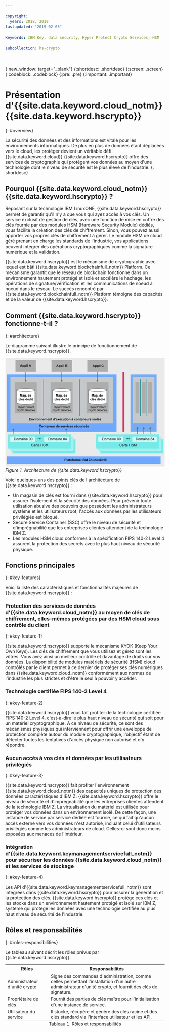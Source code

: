 ```yaml
---

copyright:
  years: 2018, 2019
lastupdated: "2019-02-05"

Keywords: IBM Key, data security, Hyper Protect Crypto Services, HSM

subcollection: hs-crypto

---
```


{:new_window: target="_blank"}
{:shortdesc: .shortdesc}
{:screen: .screen}
{:codeblock: .codeblock}
{:pre: .pre}
{:important: .important}

# Présentation d'{{site.data.keyword.cloud_notm}} {{site.data.keyword.hscrypto}}
{: #overview}

La sécurité des données et des informations est vitale pour les environnements informatiques. De plus en plus de données étant déplacées vers le cloud, les protéger devient un véritable défi.  {{site.data.keyword.cloud}} {{site.data.keyword.hscrypto}} offre des services de cryptographie qui protègent vos données au moyen d'une technologie dont le niveau de sécurité est le plus élevé de l'industrie.
{: shortdesc}

## Pourquoi {{site.data.keyword.cloud_notm}} {{site.data.keyword.hscrypto}} ?

Reposant sur la technologie IBM LinuxONE, {{site.data.keyword.hscrypto}} permet de garantir qu'il n'y a que vous qui ayez accès à vos clés. Un service exclusif de gestion de clés, avec une fonction de mise en coffre des clés fournie par des modules HSM (Hardware Security Module) dédiés, vous facilite la création des clés de chiffrement. Sinon, vous pouvez aussi apporter vos propres clés de chiffrement à gérer. Le module HSM de cloud géré prenant en charge les standards de l'industrie, <!-- such as PKCS #11,--> vos applications peuvent intégrer des opérations cryptographiques comme la signature numérique et la validation.

<!-- via PKCS#11 application programming interfaces (APIs). You can access {{site.data.keyword.hscrypto}} with several popular programming languages such as Java, JavaScript, and Swift. -->

{{site.data.keyword.hscrypto}} est le mécanisme de cryptographie avec lequel est bâti {{site.data.keyword.blockchainfull_notm}} Platform. Ce mécanisme garantit que le réseau de blockchain fonctionne dans un environnement hautement protégé et isolé et accélère le hachage, les opérations de signature/vérification et les communications de noeud à noeud dans le réseau. Le succès rencontré par {{site.data.keyword.blockchainfull_notm}} Platform témoigne des capacités et de la valeur de {{site.data.keyword.hscrypto}}.

## Comment {{site.data.keyword.hscrypto}} fonctionne-t-il ?
{: #architecture}

Le diagramme suivant illustre le principe de fonctionnement de {{site.data.keyword.hscrypto}}.

![{{site.data.keyword.hscrypto}} architecture](image/architecture.png "{{site.data.keyword.hscrypto}} architecture")
*Figure 1. Architecture de {{site.data.keyword.hscrypto}}*  

Voici quelques-uns des points clés de l'architecture de {{site.data.keyword.hscrypto}} :

<!-- * Applications connect to {{site.data.keyword.hscrypto}} through PKCS#11 APIs. -->

- Un magasin de clés est fourni dans {{site.data.keyword.hscrypto}} pour assurer l'isolement et la sécurité des données. Pour prévenir toute utilisation abusive des pouvoirs que possèdent les administrateurs système et les utilisateurs root, l'accès aux données par les utilisateurs privilégiés est bloqué.  
- Secure Service Container (SSC) offre le niveau de sécurité et d'imprégnabilité que les entreprises clientes attendent de la technologie IBM Z.  
- Les modules HSM cloud conformes à la spécification FIPS 140-2 Level 4 assurent la protection des secrets avec le plus haut niveau de sécurité physique.  

## Fonctions principales
{: #key-features}

Voici la liste des caractéristiques et fonctionnalités majeures de {{site.data.keyword.hscrypto}} :

### Protection des services de données d'{{site.data.keyword.cloud_notm}} au moyen de clés de chiffrement, elles-mêmes protégées par des HSM cloud sous contrôle du client
{: #key-feature-1}

{{site.data.keyword.hscrypto}} supporte le mécanisme KYOK (Keep Your Own Keys). Les clés de chiffrement que vous utilisez et gérez sont les vôtres. Vous avez ainsi un meilleur contrôle et davantage de droits sur vos données. La disponibilité de modules matériels de sécurité (HSM) cloud contrôlés par le client permet à ce dernier de protéger ses clés numériques dans {{site.data.keyword.cloud_notm}} conformément aux normes de l'industrie les plus strictes et d'être le seul à pouvoir y accéder.<!-- The HSM provides PKCS#11 APIs, which makes {{site.data.keyword.hscrypto}} accessible by several popular programming languages such as Java, JavaScript, and Swift.-->

### Technologie certifiée FIPS 140-2 Level 4
{: #key-feature-2}

{{site.data.keyword.hscrypto}} vous fait profiter de la technologie certifiée FIPS 140-2 Level 4, c'est-à-dire le plus haut niveau de sécurité qui soit pour un matériel cryptographique. <!-- Industries, such as financial sector services, require this level of security to protect their data.--> A ce niveau de sécurité, ce sont des mécanismes physiques qui interviennent pour offrir une enveloppe de protection complète autour du module cryptographique, l'objectif étant de détecter toutes les tentatives d'accès physique non autorisé et d'y répondre.

### Aucun accès à vos clés et données par les utilisateurs privilégiés
{: #key-feature-3}

{{site.data.keyword.hscrypto}} fait profiter l'environnement {{site.data.keyword.cloud_notm}} des capacités uniques de protection des données caractéristiques d'IBM Z. {{site.data.keyword.hscrypto}} offre le niveau de sécurité et d'imprégnabilité que les entreprises clientes attendent de la technologie IBM Z. La virtualisation du matériel est utilisée pour protéger vos données dans un environnement isolé. De cette façon, une instance de service par service dédiée est fournie, ce qui fait qu'aucun accès externe vers vos données n'est autorisé, incluant celui d'utilisateurs privilégiés comme les administrateurs de cloud. Celles-ci sont donc moins exposées aux menaces de l'intérieur.

### Intégration d'{{site.data.keyword.keymanagementservicefull_notm}} pour sécuriser les données {{site.data.keyword.cloud_notm}} et les services de stockage
{: #key-feature-4}

Les API d'{{site.data.keyword.keymanagementservicefull_notm}} sont intégrées dans {{site.data.keyword.hscrypto}} pour assurer la génération et la protection des clés. {{site.data.keyword.hscrypto}} protège ces clés et les stocke dans un environnement hautement protégé et isolé sur IBM Z, système qui protège les données avec une technologie certifiée au plus haut niveau de sécurité de l'industrie.

<!-- {{site.data.keyword.hscrypto}} also leverages the **IBM Advanced Crypto Service Provider (ACSP)** solution that enables remote access to the IBM’s cryptographic coprocessors. ACSP allows for utilization of strong hardware-based cryptography as a service in distributed environments where data security cannot be guaranteed. {{site.data.keyword.hscrypto}} utilizes ACSP as a *network hardware security module (NetHSM)* that provides access to HSM via PKCS#11 standard APIs.-->

<!-- With {{site.data.keyword.hscrypto}}, your **SSL keys are offloaded** to a {{site.data.keyword.hscrypto}} to ensure security and protection of those sensitive keys.  Besides, the certificate lifecycle management gets common approach to manage certificates and offers the visibility to certificate expiration.-->

## Rôles et responsabilités
{: #roles-responsibilities}

Le tableau suivant décrit les rôles prévus par {{site.data.keyword.hscrypto}}.

<table>
  <tr>
    <th>Rôles</th>
    <th>Responsabilités</th>
  </tr>
  <tr>
    <td>Administrateur d'unité crypto</td>
    <td>
      Signe des commandes d'administration, comme celles permettant l'installation d'un autre administrateur d'unité crypto, et fournit des clés de signature.
    </td>
  </tr>
  <tr>
    <td>Propriétaire de clés</td>
    <td>Fournit des parties de clés maître pour l'initialisation d'une instance de service.</td>
  </tr>
  <tr>
    <td>Utilisateur du service</td>
    <td>Il stocke, récupère et génère des clés racine et des clés standard via l'interface utilisateur et les API.</td>
  </tr>
  <caption style="caption-side:bottom;">Tableau 1. Rôles et responsabilités</caption>
</table>
